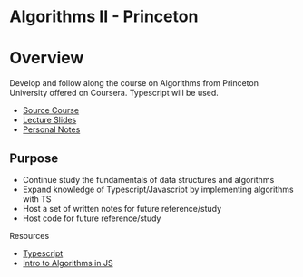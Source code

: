 # Algorithms II - Princeton

# Overview

Develop and follow along the course on Algorithms from Princeton University offered on Coursera. Typescript will be used.

- [Source Course](https://www.coursera.org/learn/algorithms-part2)
- [Lecture Slides](https://drive.google.com/open?id=1ol2HCnpoE-WSvrpX-xCgWbPRrFWQANeB)
- [Personal Notes]()

## Purpose

- Continue study the fundamentals of data structures and algorithms
- Expand knowledge of Typescript/Javascript by implementing algorithms with TS
- Host a set of written notes for future reference/study
- Host code for future reference/study

Resources

- [Typescript](https://www.typescriptlang.org/)
- [Intro to Algorithms in JS](https://github.com/mtanzim/jsAlgorithms)